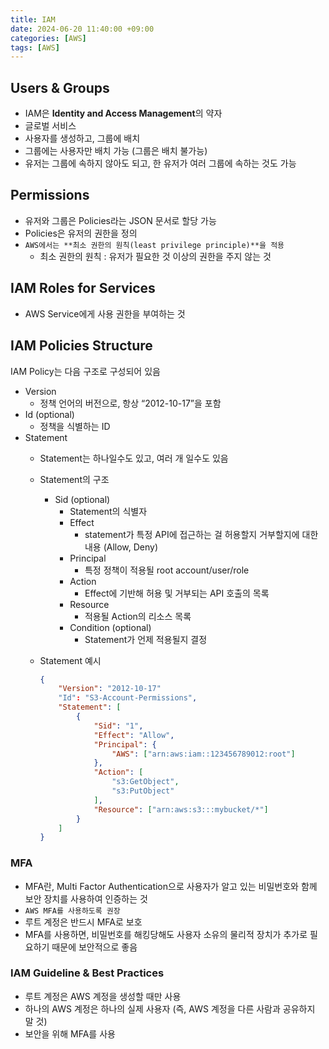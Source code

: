 ```yaml
---
title: IAM
date: 2024-06-20 11:40:00 +09:00
categories: [AWS]
tags: [AWS]
---
```


## Users & Groups

- IAM은 **Identity and Access Management**의 약자
- 글로벌 서비스
- 사용자를 생성하고, 그룹에 배치
- 그룹에는 사용자만 배치 가능 (그룹은 배치 불가능)
- 유저는 그룹에 속하지 않아도 되고, 한 유저가 여러 그룹에 속하는 것도 가능

## Permissions

- 유저와 그룹은 Policies라는 JSON 문서로 할당 가능
- Policies은 유저의 권한을 정의
- `AWS에서는 **최소 권한의 원칙(least privilege principle)**을 적용`
    - 최소 권한의 원칙 : 유저가 필요한 것 이상의 권한을 주지 않는 것

## IAM Roles for Services

- AWS Service에게 사용 권한을 부여하는 것

## IAM Policies Structure

IAM Policy는 다음 구조로 구성되어 있음

- Version
    - 정책 언어의 버전으로, 항상 “2012-10-17”을 포함
- Id (optional)
    - 정책을 식별하는 ID
- Statement
    - Statement는 하나일수도 있고, 여러 개 일수도 있음
    - Statement의 구조
        - Sid (optional)
            - Statement의 식별자
            - Effect
                - statement가 특정 API에 접근하는 걸 허용할지 거부할지에 대한 내용 (Allow, Deny)
            - Principal
                - 특정 정책이 적용될 root account/user/role
            - Action
                - Effect에 기반해 허용 및 거부되는 API 호출의 목록
            - Resource
                - 적용될 Action의 리소스 목록
            - Condition (optional)
                - Statement가 언제 적용될지 결정
    - Statement 예시
        
        ```json
        {
        	"Version": "2012-10-17"
        	"Id": "S3-Account-Permissions",
        	"Statement": [
        		{
        			"Sid": "1",
        			"Effect": "Allow",
        			"Principal": {
        				"AWS": ["arn:aws:iam::123456789012:root"]
        			},
        			"Action": [
        				"s3:GetObject",
        				"s3:PutObject"
        			],
        			"Resource": ["arn:aws:s3:::mybucket/*"]
        		}
        	]
        }
        ```
        

### MFA

- MFA란, Multi Factor Authentication으로 사용자가 알고 있는 비밀번호와 함께 보안 장치를 사용하여 인증하는 것
- `AWS MFA를 사용하도록 권장`
- 루트 계정은 반드시 MFA로 보호
- MFA를 사용하면, 비밀번호를 해킹당해도 사용자 소유의 물리적 장치가 추가로 필요하기 때문에 보안적으로 좋음

### IAM Guideline & Best Practices

- 루트 계정은 AWS 계정을 생성할 때만 사용
- 하나의 AWS 계정은 하나의 실제 사용자 (즉, AWS 계정을 다른 사람과 공유하지 말 것)
- 보안을 위해 MFA를 사용
